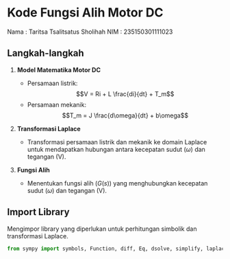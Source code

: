 # Kode Fungsi Alih Motor DC

Nama : Taritsa Tsalitsatus Sholihah
NIM : 235150301111023

## Langkah-langkah
1. **Model Matematika Motor DC**
    - Persamaan listrik: 
      $$V = Ri + L \frac{di}{dt} + T_m$$
    - Persamaan mekanik: 
      $$T_m = J \frac{d\omega}{dt} + b\omega$$

2. **Transformasi Laplace**
    - Transformasi persamaan listrik dan mekanik ke domain Laplace untuk mendapatkan hubungan antara kecepatan sudut ($\omega$) dan tegangan (V).

3. **Fungsi Alih**
    - Menentukan fungsi alih ($G(s)$) yang menghubungkan kecepatan sudut ($\omega$) dan tegangan (V).

## Import Library
Mengimpor library yang diperlukan untuk perhitungan simbolik dan transformasi Laplace.
```python
from sympy import symbols, Function, diff, Eq, dsolve, simplify, laplace_transform
